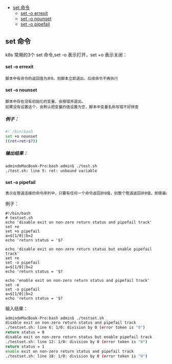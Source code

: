 - [set 命令](#set-命令)
  - [set -o errexit](#set--o-errexit)
  - [set -o nounset](#set--o-nounset)
  - [set -o pipefail](#set--o-pipefail)

## set 命令

k8s 常用的3个 set 命令,set -o 表示打开，set +o 表示关闭：
#### set -o errexit
```解释
脚本中有命令的返回值为非0，则脚本立即退出，后续命令不再执行
```
#### set -o nounset
```解释
脚本中存在没有初始化的变量，会报错并退出。
如果没有设置这个，会默认把变量的值设置为空，脚本中变量名称写错不好排查
```
##### 例子：
```bash
#! /bin/bash
set +o nounset
((ret=ret+$?))
```
##### 输出结果：
```bash
admindeMacBook-Pro:bash admin$ ./test.sh 
./test.sh: line 5: ret: unbound variable
```

#### set -o pipefail
```bash
表示在管道连接的命令序列中，只要有任何一个命令返回非0值，则整个管道返回非0值，即使最后一个命令返回0
```
例子：
```
#!/bin/bash
# testset.sh
echo 'disable exit on non-zero return status and pipefail track'
set +e
set +o pipefail
a=$[1/0]|b=2
echo 'return status = '$?

echo 'disable exit on non-zero return status but enable pipefail track'
set +e
set -o pipefail
a=$[1/0]|b=2
echo 'return status = '$?

echo 'enable exit on non-zero return status and pipefail track'
set -e
set -o pipefail
a=$[1/0]|b=2
echo 'return status = '$?
```
输入结果：
```bash
admindeMacBook-Pro:bash admin$ ./testset.sh 
disable exit on non-zero return status and pipefail track
./testset.sh: line 6: 1/0: division by 0 (error token is "0")
return status = 0
disable exit on non-zero return status but enable pipefail track
./testset.sh: line 12: 1/0: division by 0 (error token is "0")
return status = 1
enable exit on non-zero return status and pipefail track
./testset.sh: line 18: 1/0: division by 0 (error token is "0")
```
